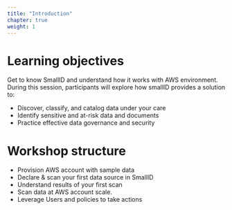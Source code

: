 ```yaml
---
title: "Introduction"
chapter: true
weight: 1
---
```



# Learning objectives

Get to know SmallID and understand how it works with AWS environment. During this session, participants will explore how smallID provides a solution to:

- Discover, classify, and catalog data under your care
- Identify sensitive and at-risk data and documents
- Practice effective data governance and security

# Workshop structure

- Provision AWS account with sample data
- Declare & scan your first data source in SmallID
- Understand results of your first scan
- Scan data at AWS account scale.
- Leverage Users and policies to take actions